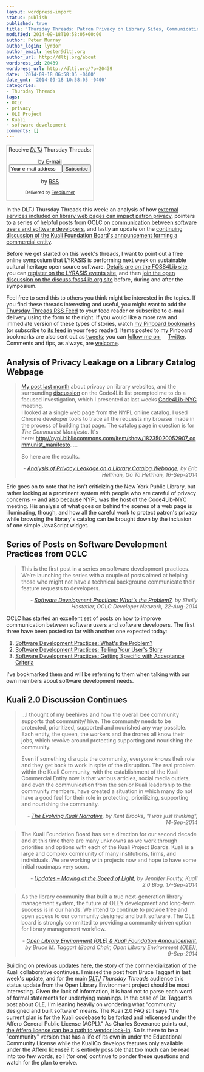 ```yaml
---
layout: wordpress-import
status: publish
published: true
title: 'Thursday Threads: Patron Privacy on Library Sites, Communicating with Developers, Kuali Continued'
modified: 2014-09-18T10:58:05+00:00
author: Peter Murray
author_login: lyrdor
author_email: jester@dltj.org
author_url: http://dltj.org/about
wordpress_id: 20439
wordpress_url: http://dltj.org/?p=20439
date: '2014-09-18 06:58:05 -0400'
date_gmt: '2014-09-18 10:58:05 -0400'
categories:
- Thursday Threads
tags:
- OCLC
- privacy
- OLE Project
- Kuali
- software development
comments: []
---
```

<div id="feedburner-thursday-threads-email-2014w37" class="wp-caption alignright noprint noFrontPage" style="width: 230px;">
<form style="border: 1px solid rgb(204, 204, 204); padding: 3px; margin: 0pt; text-align: center;" action="http://feedburner.google.com/fb/a/mailverify" method="post" target="popupwindow" onsubmit="window.open('http://feedburner.google.com/fb/a/mailverify?uri=thursday-threads', 'popupwindow', 'scrollbars=yes,width=550,height=520');return true">Receive <i><acronym title="Disruptive Library Technology Jester">DLTJ</acronym></i> Thursday Threads:</p>
<p>by&nbsp;<a href="http://feedburner.google.com/fb/a/mailverify?uri=thursday-threads&amp;loc=en_US" title="D.L.T.J. Thursday Threads Email Subscription">E-mail</a><br /><input style="width: 140px;" name="email" value="Your e-mail address" onfocus="if (this.defaultValue==this.value) this.value = ''" type="text"/><input value="thursday-threads" name="uri" type="hidden"/><input name="loc" value="en_US" type="hidden"/><input value="Subscribe" type="submit"/></p>
<p>by&nbsp;<a href="http://feeds.dltj.org/thursday-threads/" title="D.L.T.J. Thursday Threads RSS Feed">RSS</a>
<p style="font-size: 80%;">Delivered by <a href="http://feedburner.google.com" target="_blank" title="Google Feedburner Service">FeedBurner</a></p>
</form>
</div>
<p>In the DLTJ Thursday Threads this week: an analysis of how <a href="/article/thursday-threads-2014w37/#p20439-privacy-analysis">external services included on library web pages can impact patron privacy</a>, pointers to a series of helpful posts from OCLC on <a href="/article/thursday-threads-2014w37/#p20439-oclc">communication between software users and software developers</a>, and lastly an update on the <a href="/article/thursday-threads-2014w37/#p20439-kuali">continuing discussion of the Kuali Foundation Board's announcement forming a commercial entity</a>.</p>
<p>Before we get started on this week's threads, I want to point out a free online symposium that LYRASIS is performing next week on sustainable cultural heritage open source software.  <a href="https://foss4lib.org/article/2014/sep/schoss-open-symposium">Details are on the FOSS4Lib site</a>, you can <a href="https://www.lyrasis.org/Pages/EventDetail.aspx?Eid=9C1ABDC3-B124-E411-88A4-002219586F0D">register on the LYRASIS events site</a>, and then <a href="https://discuss.foss4lib.org/">join the open discussion on the discuss.foss4lib.org site</a> before, during and after the symposium.</p>
<p>Feel free to send this to others you think might be interested in the topics.  If you find these threads interesting and useful, you might want to add the <a title="RSS Feed for DLTJ Thursday Threads" href="http://feeds.dltj.org/thursday-threads/">Thursday Threads RSS Feed</a> to your feed reader or subscribe to e-mail delivery using the form to the right.  If you would like a more raw and immediate version of these types of stories, watch <a title="Peter Murray | Pinboard" href="http://pinboard.in/u:dltj">my Pinboard bookmarks</a> (or subscribe to <a title="RSS feed for Peter Murray's Pinboard account" href="http://feeds.pinboard.in/rss/u:dltj/">its feed</a> in your feed reader).  Items posted to my Pinboard bookmarks are also sent out as <a title="Peter Murray's Twitter page" href="https://twitter.com/DataG">tweets</a>; you can <a target="_blank" href="https://twitter.com/intent/user?screen_name=DataG">follow me on <span style="background-image: url('//si0.twimg.com/images/dev/cms/intents/bird/bird_blue/bird_16_blue.png'); background-repeat: no-repeat; padding-left: 18px;">Twitter</span></a>.  Comments and tips, as always, are <a href="/contact">welcome</a>.</p>
<h2 id="p20439-privacy-analysis">Analysis of Privacy Leakage on a Library Catalog Webpage</h2>
<blockquote><p><a href="http://go-to-hellman.blogspot.fr/2014/08/libraries-are-giving-away-user-privacy.html" title="Go To Hellman: Libraries are Giving Away the User-Privacy Store">My post last month</a> about privacy on library websites, and the surrounding <a href="https://listserv.nd.edu/cgi-bin/wa?A1=ind1408&amp;L=CODE4LIB#142">discussion</a> on the Code4Lib list prompted me to do a focused investigation, which I presented at last weeks <a href="http://libguides.metro.org/c4lnyc2014" title="2014 - Code4LibNYC Special Interest Group - METRO LibGuides at Metropolitan New York Library Council">Code4Lib-NYC</a> meeting.<br />
I looked at a single web page from the NYPL online catalog. I used Chrome developer tools to trace all the requests my browser made in the process of building that page. The catalog page in question is for <i>The Communist Manifesto</i>. It's here:&nbsp;<a href="http://nypl.bibliocommons.com/item/show/18235020052907_communist_manifesto" title="http://nypl.bibliocommons.com/item/show/18235020052907_communist_manifesto">http://nypl.bibliocommons.com/item/show/18235020052907_communist_manifesto</a>. ...</p>
<p>So here are the results.
<div style="text-align: right; width: 100%;"><cite>- <a href="http://go-to-hellman.blogspot.com/2014/09/analysis-of-privacy-leakage-on-library.html" title="Analysis of Privacy Leakage on a Library Catalog Webpage | Go To Hellman">Analysis of Privacy Leakage on a Library Catalog Webpage</a>, by Eric Hellman, Go To Hellman, 16-Sep-2014</cite></div>
</blockquote>
<p>Eric goes on to note that he isn't criticizing the New York Public Library, but rather looking at a prominent system with people who are careful of privacy concerns -- and also because NYPL was the host of the Code4Lib-NYC meeting.  His analysis of what goes on behind the scenes of a web page is illuminating, though, and how all the careful work to protect patron's privacy while browsing the library's catalog can be brought down by the inclusion of one simple JavaScript widget.</p>
<h2 id="p20439-oclc">Series of Posts on Software Development Practices from OCLC</h2>
<blockquote><p>This is the first post in a series on software development practices. We&rsquo;re launching the series with a couple of posts aimed at helping those who might not have a technical background communicate their feature requests to developers.
<div style="text-align: right; width: 100%;"><cite>- <a href="http://oclc.org/developer/news/2014/software-development-practices-whats-the-problem.en.html" title="Software Development Practices: What's the Problem? | OCLC Developer Network">Software Development Practices: What's the Problem?</a>, by Shelly Hostetler, OCLC Developer Network, 22-Aug-2014</cite></div>
</blockquote>
<p>OCLC has started an excellent set of posts on how to improve communication between software users and software developers.  The first three have been posted so far with another one expected today:</p>
<ol>
<li><a href="http://oclc.org/content/developer/worldwide/en_us/news/2014/software-development-practices-whats-the-problem.html" title="301 Moved Permanently">Software Development Practices: What's the Problem?</a></li>
<li><a href="http://oclc.org/content/developer/worldwide/en_us/news/2014/software-development-practices-telling-your-users-story.html" title="301 Moved Permanently">Software Development Practices: Telling Your User's Story</a></li>
<li><a href="http://oclc.org/content/developer/worldwide/en_us/news/2014/software-development-practices-getting-specific-with-acceptance-criteria.html" title="301 Moved Permanently">Software Development Practices: Getting Specific with Acceptance Criteria</a></li>
</ol>
<p>I've bookmarked them and will be referring to them when talking with our own members about software development needs.</p>
<h2 id="p20439-kuali">Kuali 2.0 Discussion Continues</h2>
<blockquote><p>...I thought of my beehives and how the overall bee community supports that community/ hive.  The community needs to be protected, prioritized, supported and nourished any way possible. Each entity, the queen, the workers and the drones all know their jobs, which revolve around protecting supporting and nourishing the community.</p>
<p>Even if something disrupts the community, everyone knows their role and they get back to work in spite of the disruption. The real problem within the Kuali Community, with the establishment of the Kuali Commercial Entity now is that various articles, social media outlets, and even the communication from the senior Kuali leadership to the community members, have created a situation in which many do not have a good feel for their role in protecting, prioritizing, supporting and nourishing the community.
<div style="text-align: right; width: 100%;"><cite>- <a href="http://blog.kentbrooks.com/?p=2399" title="The Evolving Kuali Narrative | Kent Brooks&#039; blog">The Evolving Kuali Narrative</a>, by Kent Brooks, "I was just thinking", 14-Sep-2014</cite></div>
</blockquote>
<blockquote><p>The Kuali Foundation Board has set a direction for our second decade and at this time there are many unknowns as we work through priorities and options with each of the Kuali Project Boards. Kuali is a large and complex community of many institutions, firms, and individuals.  We are working with projects now and hope to have some initial roadmaps very soon.
<div style="text-align: right; width: 100%;"><cite>- <a href="https://blog.kuali.org/?p=106" title="Updates &ndash; Moving at the Speed of Light | Kuali 2.0 Blog">Updates &ndash; Moving at the Speed of Light</a>, by Jennifer Foutty, Kuali 2.0 Blog, 17-Sep-2014</cite></div>
</blockquote>
<blockquote><p>As the library community that built a true next-generation library management system, the future of OLE&rsquo;s development and long-term success is in our hands. We intend to continue to provide free and open access to our community designed and built software. The OLE board is strongly committed to providing a community driven option for library management workflow.
<div style="text-align: right; width: 100%;"><cite>- <a href="http://kualiole.tumblr.com/post/97074358479/open-library-environment-ole-kuali-foundation" title="Open Library Environment (OLE) & Kuali Foundation Announcement | Kuali Ole">Open Library Environment (OLE) & Kuali Foundation Announcement</a>, by Bruce M. Taggart (Board Chair, Open Library Environment (OLE)), 9-Sep-2014</cite></div>
</blockquote>
<p>Building on <a href="/article/thursday-threads-2014w36/">previous</a> <a href="/article/thursday-threads-2014w35/#p19841-kuali">updates</a> <a href="/article/kuali-reboots-into-commercial-entity/">here</a>, the story of the commercialization of the Kuali collaborative continues.  I missed the post from Bruce Taggart in last week's update, and for the main <i><acronym title="Disruptive Library Technology Jester">DLTJ</acronym> Thursday Threads</i> audience this status update from the Open Library Environment project should be most interesting.  Given the lack of information, it is hard not to parse each word of formal statements for underlying meanings.  In the case of Dr. Taggart's post about OLE, I'm leaning heavily on wondering what "community designed and built software" means.  The Kuali 2.0 FAQ still says "the current plan is for the Kuali codebase to be forked and relicensed under the Affero General Public License (AGPL)."  As Charles Severance points out, <a href="http://www.dr-chuck.com/csev-blog/2014/09/how-to-achieve-vendor-lock-in-with-a-legit-open-source-license-affero-gpl/" title="How to Achieve Vendor Lock-in with a Legit Open Source License &ndash; Affero GPL | Dr. Chuck's Blog">the Affero license can be a path to vendor lock-in</a>.  So is there to be a "community" version that has a life of its own in under the Educational Community License while the KualiCo develops features only available under the Affero license?  It is entirely possible that too much can be read into too few words, so I (for one) continue to ponder these questions and watch for the plan to evolve.</p>
